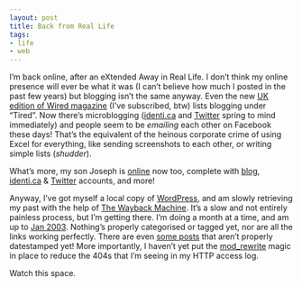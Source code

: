```yaml
---
layout: post
title: Back from Real Life
tags:
- life
- web
---
```



I’m back online, after an eXtended Away in Real Life. I don’t think my online presence will ever be what it was (I can’t believe how much I posted in the past few years) but blogging isn’t the same anyway. Even the new [UK edition of Wired magazine](http://www.wired.co.uk/) (I’ve subscribed, btw) lists blogging under “Tired”. Now there’s microblogging ([identi.ca](http://identi.ca/qmacro) and [Twitter](http://twitter.com/qmacro) spring to mind immediately) and people seem to be *emailing* each other on Facebook these days! That’s the equivalent of the heinous corporate crime of using Excel for everything, like sending screenshots to each other, or writing simple lists (*shudder*).

What’s more, my son Joseph is [online](http://www.pipetree.com/josephadams/) now too, complete with [blog](http://whitegolem.blogspot.com/), [identi.ca](http://identi.ca/jcla1) & [Twitter](http://twitter.com/jcla1) accounts, and more!

Anyway, I’ve got myself a local copy of [WordPress](http://www.wordpress.org), and am slowly retrieving my past with the help of [The Wayback Machine](http://www.archive.org/web/web.php). It’s a slow and not entirely painless process, but I’m getting there. I’m doing a month at a time, and am up to [Jan 2003](/2003/01/). Nothing’s properly categorised or tagged yet, nor are all the links working perfectly. There are even [some posts](/1970/01/) that aren’t properly datestamped yet! More importantly, I haven’t yet put the [mod_rewrite](http://httpd.apache.org/docs/2.0/mod/mod_rewrite.html) magic in place to reduce the 404s that I’m seeing in my HTTP access log.

Watch this space.


